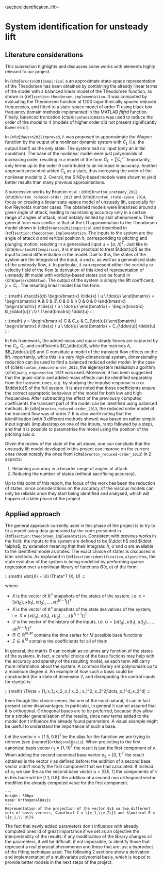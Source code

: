 (section:identification_lift)=
# System identification for unsteady lift

## Literature considerations

This subsection highlights and discusses some works with elements highly relevant to our project.

In {cite}`brunton2013empirical` a an approximate state-space representation of the Theodorsen has been obtained by combining the already linear terms of the model with a balanced linear model of the Theodorsen function, as shown in {ref}`section:theodorsen_implementation`. It was computed by evaluating the Theodorsen function at 1200 logarithmically spaced reduced frequencies, and fitted to a state-space model of order 11 using black box frequency domain methods implemented in the MATLAB _fitfrd_ function. Finally, balanced truncation {cite}`brunton2019data` was used to reduce the order of the model to 4 (models of higher order did not present significantly lower error).

In {cite}`dawson2022improved`, it was proposed to apporoximate the Wagner function by the output of a nonlinear dynamic system with $C_L$ (i.e. the output itself) as the only state. The system had no input (only an initial condition). The base of the nonlinear model were just polynomials of increasing order, resulting in a model of the form $\dot{C}_L = \sum C_L^n$. Importantly, only terms up to the order 6 contributed to an increase in accuracy. Another approach presented added $\dot{C}_L$ as a state, thus increasing the order of the nonlinear model to 2. Overall, the SINDy-based models were shown to yield better results than many previous approximations.

3 successive works by Brunton et al.: {cite}`brunton_unsteady_2012`, {cite}`brunton_reduced-order_2013` and {cite}`brunton_state-space_2014`, focus on creating a linear state-space model of unsteady lift, especially for low Reynolds number cases. The obtained models were linearised around a given angle of attack, leading to maintaining accuracy only in a certain range of angles of attack, most notably limited by stall phenomoena. Their general form was simillar to that of the LTI approximation to the Theodorsen model shown in {cite}`brunton2013empirical` and described in {ref}`section:theodorsen_implementation`. The inputs to the system are the angle of attack $\alpha$ and vertical position $h$, corresponding to pitching and plunging motion, resulting in a generalised input $u = [\alpha, \ h]^T$. Just like in {cite}`brunton2013empirical`, it is more practical to treat $\ddot{u}$ as the input to avoid differentiation in the model. Due to this, the states of the system are the integrals of the input, $\dot{u}$ and $u$, as well as a generalised state of the unsteady flow, $\tilde{x}$. In particular, $\tilde{x}$ can represent either the vorticity or velocity field of the flow (a derivation of this kind of representation of unsteady lift model with vorticity-based states can be found in {cite}`peters2008two`). The output of the system is simply the lift coefficient, $y = C_L$.  The resulting linear model has the form:

:::{math}
	\frac{d}{dt} \begin{bmatrix} \tilde{x} \\ u \\ \dot{u} \end{bmatrix} = \begin{bmatrix} A & 0 & 0\\ 0 & 0 & I\\ 0 & 0 & 0 \end{bmatrix} \begin{bmatrix} \tilde{x} \\ u \\ \dot{u} \end{bmatrix} + \begin{bmatrix} B_{\ddot{u}} \\ 0 \\ I \end{bmatrix} \ddot{u}
:::  

:::{math}
	y = \begin{bmatrix} C & C_u & C_{\dot{u}} \end{bmatrix} \begin{bmatrix} \tilde{x} \\ u \\ \dot{u} \end{bmatrix} + C_{\ddot{u}} \ddot{u}
:::  

In this framework, the added-mass and quasi-steady forces are captured by the $C_u$, $C_\dot{u}$ and coefficients $C_\ddot{u}$, while the matrices $A$, $B_{\ddot{u}}$ and $C$ constitute a model of the transient flow effects on the lift. Importantly, while this is a very high-dimensional system, dimensionality reduction can be used to find a balanced reduced order model. In the case of {cite}`brunton_reduced-order_2013`, the eigensystem realisation algorithm {cite}`juang_eigensystem_1985` was used. Moreover, it has been suggested that the quasi-static and added-mass effects can be identified separately from the transient ones, e.g. by studying the impulse response in $\dot{u}$ or $\ddot{u}$ of the full system. It is also noted that those coefficients ensure the correct asymptotic behaviour of the model for both low and high frequencies. After subtracting the effect of the previously computed coefficients the transient part of the model can be identified using balanced methods. In {cite}`brunton_reduced-order_2013`, the reduced order model of the transient flow was of order 7. It is also worth noting that the identification (with 3 different methods shown) was based on rather simple input signals (impulse/step on one of the inputs, ramp followed by a step), and that it is possible to parametrise the model using the position of the pitching axis $a$.

Given the review of the state of the art above, one can conclude that the unsteady lift model developed in this project can improve on the current ones (most notably the ones from {cite}`brunton_reduced-order_2013`) in 2 aspects:

1. Retaining accuracy in a broader range of angles of attack.
2. Reducing the number of states (without sacrificing accuracy).

Up to this point of this report, the focus of the work has been the reduction of states, since considerations on the accuracy of the viscous models can only be reliable once they start being identified and analysed, which will happen at a later phase of the project.

## Applied approach

The general approach currently used in this phase of the project is to try to fit a model using data generated by the code presented in {ref}`section:theodorsen_implementation`. Consistent with previous works in the field, the inputs to the system are defined to be $\ddot h$ and $\ddot \alpha$, by extension meaning that their integrals: $\dot{h}$, $\dot{\alpha}$ and $\alpha$ are available to the identified model as states. The exact choice of states is discussed in later sections. As explained in {ref}`section:identification_algorithms`, the state evolution of the system is being modelled by performing sparse regression over a nonlinear library of functions $\Theta(x, u)$ of the form:

:::{math}
	\dot{X} = \Xi \Theta^T (X, U)
:::  

where:

* $X$ is the vector of $\mathbb R^n$ snapshots of the states of the system, i.e. $x = [x(t_0),\; x(t_1),\;x(t_2),\;\dots,\,x(t^{N-1})]^T$
* $\dot{X}$ is the vector of $\mathbb R^n$ snapshots of the state derivatives of the system, i.e. $\dot{X} = [\dot{x}(t_0),\; \dot{x}(t_1),\;\dot{x}(t_2),\;\dots,\,\dot{x}(t^{N-1})]^T$
* $U$ is the vector of the history of the inputs, i.e. $U = [u(t_0),\; u(t_1),\;u(t_2),\;\dots,\,u(t^{N-1})]^T$
* $\Theta \in \mathbb R^{N,M}$ contains the time series for $M$ possible base functions
* $\Xi \in \mathbb R^M$ contains the coefficients for all of them

In general, the matrix $\Theta$ can contain as columns any function of the states of the systems. In fact, a careful choice of the base fuctions may help with the accuracy and sparsity of the resulting model, as each term will carry more information about the system. A common library are polynomials up to a maximum degree $d$. An example of how such a basis could be constructed (for a state of dimension 2, and disregarding the control inputs for clarity) is:

:::{math}
 \Theta = [1,\;x_1,\;x_2,\;x_1 x_2,\; x_1^2,\;x_2^2\;\dots,\;x_1^d,\;x_2^d]
:::

Even though this choice seems like one of the most natural, it can in fact present some disadvantages. In particular, in general it cannot assured that it is orthogonal. Orthogonal bases are to be preferred, because they allow for a simpler generalisation of the results, since new terms added to the model don't influence the already found parameters. A visual example might be useful to understand the importance of such a base.

Let the vector $v = [1.5,\; 0.8]^T$ be the alias for the function we are trying to retrieve (see {numref}`OrthogonalBasis`). When projecting to the first canonical basis vector $e_1 = [1,\; 0]^T$ the result is just the first component of $v$. When adding the second canonical base vector $e_2 = [0,\; 1]^T$ the result obtained is the vector $v$ as defined before: the addition of a second base vector didn't modify the first component that we had calculated. If instead of $e_2$ we use the as the second base vector $u = [0.5,\; 1]$ the components of $v$ in this base will be $[1.1,\; 0.8]$: the addition of a second non orthogonal vector modified the already computed value for the first component.  

```{figure} images/orthogonal_basis.png
---
height: 300px
name: OrthogonalBasis
---
Representation of the projection of the vector $v$ on two different sets of basis vectors, $\mathcal C = \{e_1,\;e_2\}$ and $\mathcal B = \{e_1,\; u\}$
```

The fact that newly added parameters don't influence with already computed ones id of great importance if we set as an objective the interpretability of the results: if any modification of the library changes all the parameters, it will be difficult, if not impossible, to identify those that represent a real physical phenomenon and those that are just a byproduct of the fitting technique used. The following 2 sections show a derivation and implementation of a multivariate polynomial basis, which is hoped to provide better models in the next steps of the project.